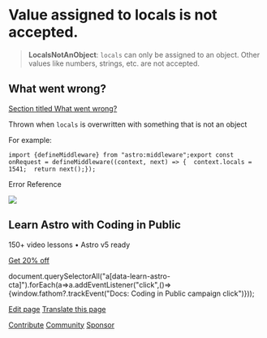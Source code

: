 Value assigned to locals is not accepted.
=========================================

> **LocalsNotAnObject**: `locals` can only be assigned to an object. Other values like numbers, strings, etc. are not accepted.

What went wrong?
----------------

[Section titled What went wrong?](#what-went-wrong)

Thrown when `locals` is overwritten with something that is not an object

For example:

    import {defineMiddleware} from "astro:middleware";export const onRequest = defineMiddleware((context, next) => {  context.locals = 1541;  return next();});

Error Reference

![](/_astro/CodingInPublic.DpaYu7Qd_5sx41.webp)

Learn Astro with **Coding in Public**
-------------------------------------

150+ video lessons • Astro v5 ready

[Get 20% off](https://learnastro.dev?code=ASTRO_PROMO)

document.querySelectorAll("a\[data-learn-astro-cta\]").forEach(a=>a.addEventListener("click",()=>{window.fathom?.trackEvent("Docs: Coding in Public campaign click")}));

[Edit page](https://github.com/withastro/astro/blob/main/packages/astro/src/core/errors/errors-data.ts) [Translate this page](https://contribute.docs.astro.build/guides/i18n/)

[Contribute](/en/contribute/) [Community](https://astro.build/chat) [Sponsor](https://opencollective.com/astrodotbuild)

